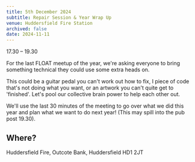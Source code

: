 ```yaml
---
title: 5th December 2024
subtitle: Repair Session & Year Wrap Up 
venue: Huddersfield Fire Station
archived: false
date: 2024-11-11
---
```


17.30 – 19.30 

For the last FLOAT meetup of the year, we're asking everyone to bring something technical they could use some extra heads on.

This could be a guitar pedal you can't work out how to fix, I piece of code that's not doing what you want, or an artwork you can't quite get to 'finished'. Let's pool our collective brain power to help each other out.

We'll use the last 30 minutes of the meeting to go over what we did this year and plan what we want to do next year! (This may spill into the pub post 19.30).

## Where?

Huddersfield Fire, 
Outcote Bank, 
Huddersfield HD1 2JT